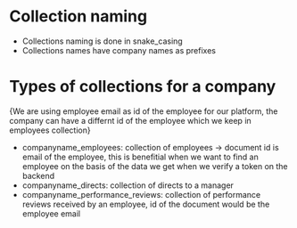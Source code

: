 # Collection naming
- Collections naming is done in snake_casing
- Collections names have company names as prefixes

# Types of collections for a company
{We are using employee email as id of the employee for our platform, the company can have a differnt id of the employee which we keep in employees collection}
- companyname_employees: collection of employees -> document id is email of the employee, this is benefitial when we want to find an employee on the basis of the data we get when we verify a token on the backend
- companyname_directs: collection of directs to a manager
- companyname_performance_reviews: collection of performance reviews received by an employee, id of the document would be the employee email
